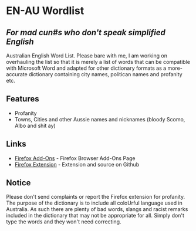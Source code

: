# EN-AU Wordlist
## _For mad cun#s who don't speak simplified English_



Australian English Word List. Please bare with me, I am working on overhauling the list so that it is merely a list of words that can be compatible with Microsoft Word and adapted for other dictionary formats as a more-accurate dictionary containing city names, politican names and profanity etc. 

## Features

- Profanity
- Towns, Cities and other Aussie names and nicknames (bloody Scomo, Albo and shit ay)

## Links
- [Firefox Add-Ons](https://addons.mozilla.org/en-GB/firefox/addon/australian-english-dictionary/) - Firefox Browser Add-Ons Page
- [Firefox Extension](https://github.com/Caskexe/Australian-English-Dictionary-Firefox/) - Extension and source on Github

## Notice

Please don't send complaints or report the Firefox extension for profanity. The purpose of the dictionary is to include all coloUrful language used in Australia. As such there are plenty of bad words, slangs and racist remarks included in the dictionary that may not be appropriate for all. Simply don't type the words and they won't need correcting.


